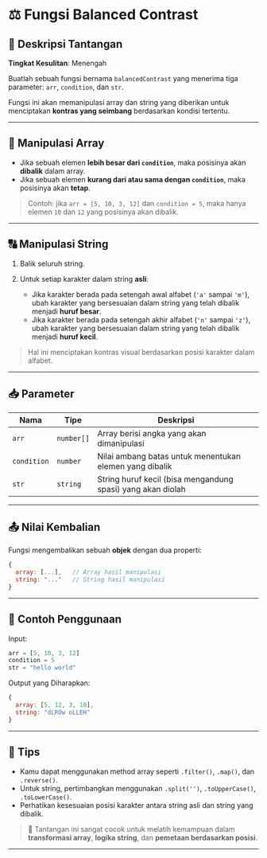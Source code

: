 # ⚖️ Fungsi Balanced Contrast

## 📘 Deskripsi Tantangan

**Tingkat Kesulitan**: Menengah

Buatlah sebuah fungsi bernama `balancedContrast` yang menerima tiga parameter: `arr`, `condition`, dan `str`.

Fungsi ini akan memanipulasi array dan string yang diberikan untuk menciptakan **kontras yang seimbang** berdasarkan kondisi tertentu.

---

## 🔢 Manipulasi Array

* Jika sebuah elemen **lebih besar dari `condition`**, maka posisinya akan **dibalik** dalam array.
* Jika sebuah elemen **kurang dari atau sama dengan `condition`**, maka posisinya akan **tetap**.

> Contoh: jika `arr = [5, 10, 3, 12]` dan `condition = 5`, maka hanya elemen `10` dan `12` yang posisinya akan dibalik.

---

## 🔠 Manipulasi String

1. Balik seluruh string.
2. Untuk setiap karakter dalam string **asli**:

   * Jika karakter berada pada setengah awal alfabet (`'a'` sampai `'m'`), ubah karakter yang bersesuaian dalam string yang telah dibalik menjadi **huruf besar**.
   * Jika karakter berada pada setengah akhir alfabet (`'n'` sampai `'z'`), ubah karakter yang bersesuaian dalam string yang telah dibalik menjadi **huruf kecil**.

> Hal ini menciptakan kontras visual berdasarkan posisi karakter dalam alfabet.

---

## 📥 Parameter

| Nama        | Tipe       | Deskripsi                                                   |
| ----------- | ---------- | ----------------------------------------------------------- |
| `arr`       | `number[]` | Array berisi angka yang akan dimanipulasi                   |
| `condition` | `number`   | Nilai ambang batas untuk menentukan elemen yang dibalik     |
| `str`       | `string`   | String huruf kecil (bisa mengandung spasi) yang akan diolah |

---

## 📤 Nilai Kembalian

Fungsi mengembalikan sebuah **objek** dengan dua properti:

```js
{
  array: [...],   // Array hasil manipulasi
  string: "..."   // String hasil manipulasi
}
```

---

## 🧪 Contoh Penggunaan

Input:

```js
arr = [5, 10, 3, 12]
condition = 5
str = "hello world"
```

Output yang Diharapkan:

```js
{
  array: [5, 12, 3, 10],
  string: "dLROw oLLEH"
}
```

---

## 🧠 Tips

* Kamu dapat menggunakan method array seperti `.filter()`, `.map()`, dan `.reverse()`.
* Untuk string, pertimbangkan menggunakan `.split('')`, `.toUpperCase()`, `.toLowerCase()`.
* Perhatikan kesesuaian posisi karakter antara string asli dan string yang dibalik.

> 🧩 Tantangan ini sangat cocok untuk melatih kemampuan dalam **transformasi array**, **logika string**, dan **pemetaan berdasarkan posisi**.

---


